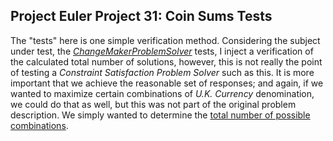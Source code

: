 ## Project Euler Project 31: Coin Sums Tests

The "tests" here is one simple verification method. Considering the subject under test, the [*ChangeMakerProblemSolver*](/mwpowellhtx/ProjectEulerSolutions/blob/master/src/ProjectEuler.Solutions/Currency/UK/ChangeMakerProblemSolver.cs) tests, I inject a verification of the calculated total number of solutions, however, this is not really the point of testing a *Constraint Satisfaction Problem Solver* such as this. It is more important that we achieve the reasonable set of responses; and again, if we wanted to maximize certain combinations of *U.K. Currency* denomination, we could do that as well, but this was not part of the original problem description. We simply wanted to determine the [total number of possible combinations](/mwpowellhtx/ProjectEulerSolutions/blob/master/src/ProjectEuler.Solutions.Tests/Currency/UK/ChangeMakerProblemSolverTests.cs#L63).
